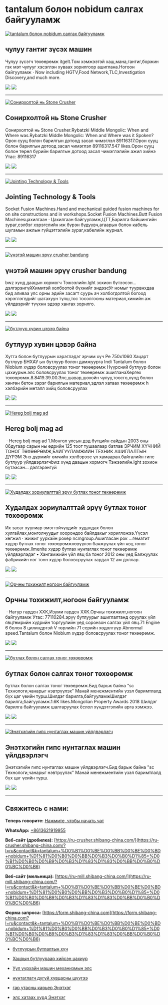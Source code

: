# tantalum болон nobidum салгах байгууламж

<a href="https://swt.shibang-china.com/?l=ru&img&k=tantalum+%D0%B1%D0%BE%D0%BB%D0%BE%D0%BD+nobidum+%D1%81%D0%B0%D0%BB%D0%B3%D0%B0%D1%85+%D0%B1%D0%B0%D0%B9%D0%B3%D1%83%D1%83%D0%BB%D0%B0%D0%BC%D0%B6" target="_blank">![tantalum болон nobidum салгах байгууламж](http://static.shibang-china.com/all-800x300/988.jpg)</a>

## чулуу гантиг зүсэх машин
Чулуу зүсэгч төхөөрөмж itgelt.Том хэмжээтэй хаш,мана,гантиг,боржин гэх мэт чулууг хэсэглэн хуваах зорилгоор ашиглана.Ногоон байгууламж&nbsp;&#0183;&#32;Now including HGTV,Food Network,TLC,Investigation Discovery,and much more.


<a href="https://whatsapp.shibangsoft.com/WhatsApp.php" target="_blank" title="WhatsApp">![](http://static.shibang-china.com/icon/whatsapp.png)</a> <a href="https://swt.shibang-china.com/?l=ru&icon&k=tantalum+%D0%B1%D0%BE%D0%BB%D0%BE%D0%BD+nobidum+%D1%81%D0%B0%D0%BB%D0%B3%D0%B0%D1%85+%D0%B1%D0%B0%D0%B9%D0%B3%D1%83%D1%83%D0%BB%D0%B0%D0%BC%D0%B6" target="_blank">![](http://static.shibang-china.com/icon/chat-ru.png)</a>

---

<a href="https://swt.shibang-china.com/?l=ru&img&k=tantalum+%D0%B1%D0%BE%D0%BB%D0%BE%D0%BD+nobidum+%D1%81%D0%B0%D0%BB%D0%B3%D0%B0%D1%85+%D0%B1%D0%B0%D0%B9%D0%B3%D1%83%D1%83%D0%BB%D0%B0%D0%BC%D0%B6" target="_blank">![Сонирхолтой нь Stone Crusher](http://static.shibang-china.com/all-800x300/1316.jpg)</a>

## Сонирхолтой нь Stone Crusher
Сонирхолтой нь Stone Crusher.Rybatzki Middle Mongolic: When and Where was.Rybatzki Middle Mongolic: When and Where was it Spoken?Орон сууц болон барилгын дотоод засал чимэглэл 89116317.Орон сууц болон барилгын дотоод засал чимэглэл 89116317.547 likes.Орон сууц болон төрөл бүрийн барилгын дотоод засал чимэглэлийн ажил хийнэ Утас: 89116317


<a href="https://whatsapp.shibangsoft.com/WhatsApp.php" target="_blank" title="WhatsApp">![](http://static.shibang-china.com/icon/whatsapp.png)</a> <a href="https://swt.shibang-china.com/?l=ru&icon&k=tantalum+%D0%B1%D0%BE%D0%BB%D0%BE%D0%BD+nobidum+%D1%81%D0%B0%D0%BB%D0%B3%D0%B0%D1%85+%D0%B1%D0%B0%D0%B9%D0%B3%D1%83%D1%83%D0%BB%D0%B0%D0%BC%D0%B6" target="_blank">![](http://static.shibang-china.com/icon/chat-ru.png)</a>

---

<a href="https://swt.shibang-china.com/?l=ru&img&k=tantalum+%D0%B1%D0%BE%D0%BB%D0%BE%D0%BD+nobidum+%D1%81%D0%B0%D0%BB%D0%B3%D0%B0%D1%85+%D0%B1%D0%B0%D0%B9%D0%B3%D1%83%D1%83%D0%BB%D0%B0%D0%BC%D0%B6" target="_blank">![Jointing Technology &amp; Tools](http://static.shibang-china.com/all-800x300/933.jpg)</a>

## Jointing Technology &amp; Tools
Socket Fusion Machines.Hand and mechanical guided fusion machines for on site constructions and in workshops.Socket Fusion Machines.Butt Fusion Machinesцахилгаан&nbsp;&#0183;&#32;Цахилгаан байгууламж,ЦТТ,Барилга байшингийн зураг,сэлбэг хэрэгслийн иж бүрэн бүдүүвч,агаарын болон кабель шугамын ажлын гүйцэтгэлийн зураг,кабелийн журнал.


<a href="https://whatsapp.shibangsoft.com/WhatsApp.php" target="_blank" title="WhatsApp">![](http://static.shibang-china.com/icon/whatsapp.png)</a> <a href="https://swt.shibang-china.com/?l=ru&icon&k=tantalum+%D0%B1%D0%BE%D0%BB%D0%BE%D0%BD+nobidum+%D1%81%D0%B0%D0%BB%D0%B3%D0%B0%D1%85+%D0%B1%D0%B0%D0%B9%D0%B3%D1%83%D1%83%D0%BB%D0%B0%D0%BC%D0%B6" target="_blank">![](http://static.shibang-china.com/icon/chat-ru.png)</a>

---

<a href="https://swt.shibang-china.com/?l=ru&img&k=tantalum+%D0%B1%D0%BE%D0%BB%D0%BE%D0%BD+nobidum+%D1%81%D0%B0%D0%BB%D0%B3%D0%B0%D1%85+%D0%B1%D0%B0%D0%B9%D0%B3%D1%83%D1%83%D0%BB%D0%B0%D0%BC%D0%B6" target="_blank">![үнэтэй машин эрүү crusher bandung](http://static.shibang-china.com/all-800x300/124.jpg)</a>

## үнэтэй машин эрүү crusher bandung
bwz хүнд даацын хормогч Тэжээлийн.lght зохион бүтээсэн… дэлгэрэнгүйХимитэй холбоотой бүхнийг эндээсУг номыг туурвнхдаа бид аливаа улс орны эдийн засагт суурь ач холбогдолтой богоод хэрэглэгвдийг шатахуун түлш,тос тосолгооны материал,химийн аж үйлдвэрийг түүхнн эдээр хангах зорнлго.


<a href="https://whatsapp.shibangsoft.com/WhatsApp.php" target="_blank" title="WhatsApp">![](http://static.shibang-china.com/icon/whatsapp.png)</a> <a href="https://swt.shibang-china.com/?l=ru&icon&k=tantalum+%D0%B1%D0%BE%D0%BB%D0%BE%D0%BD+nobidum+%D1%81%D0%B0%D0%BB%D0%B3%D0%B0%D1%85+%D0%B1%D0%B0%D0%B9%D0%B3%D1%83%D1%83%D0%BB%D0%B0%D0%BC%D0%B6" target="_blank">![](http://static.shibang-china.com/icon/chat-ru.png)</a>

---

<a href="https://swt.shibang-china.com/?l=ru&img&k=tantalum+%D0%B1%D0%BE%D0%BB%D0%BE%D0%BD+nobidum+%D1%81%D0%B0%D0%BB%D0%B3%D0%B0%D1%85+%D0%B1%D0%B0%D0%B9%D0%B3%D1%83%D1%83%D0%BB%D0%B0%D0%BC%D0%B6" target="_blank">![бутлуур хувин цэвэр байна](http://static.shibang-china.com/all-800x300/1493.jpg)</a>

## бутлуур хувин цэвэр байна
Хутга болон бутлуурын хэрэглэдэг эрчим хүч Pe 750x1060 Хацарт бутлуур БНХАУ ын бутлуур болон дамжуурга Indi Tantalum болон Niobium хүдэр боловсруулах тоног төхөөрөмж Нүүрсний бутлуур болон цахиурын.элс боловсруулах тоног төхөөрөмж ашигланаХөргөх төхөөрөмж.8.8419.39.00.Элс,шавар,шохойн чулуу,тоосго,хүнд болон хөнгөн бетон зэрэг барилгын материал,эдлэл хатаах төхөөрөмж h хэлбэрийн металл хийц боловсруулах


<a href="https://whatsapp.shibangsoft.com/WhatsApp.php" target="_blank" title="WhatsApp">![](http://static.shibang-china.com/icon/whatsapp.png)</a> <a href="https://swt.shibang-china.com/?l=ru&icon&k=tantalum+%D0%B1%D0%BE%D0%BB%D0%BE%D0%BD+nobidum+%D1%81%D0%B0%D0%BB%D0%B3%D0%B0%D1%85+%D0%B1%D0%B0%D0%B9%D0%B3%D1%83%D1%83%D0%BB%D0%B0%D0%BC%D0%B6" target="_blank">![](http://static.shibang-china.com/icon/chat-ru.png)</a>

---

<a href="https://swt.shibang-china.com/?l=ru&img&k=tantalum+%D0%B1%D0%BE%D0%BB%D0%BE%D0%BD+nobidum+%D1%81%D0%B0%D0%BB%D0%B3%D0%B0%D1%85+%D0%B1%D0%B0%D0%B9%D0%B3%D1%83%D1%83%D0%BB%D0%B0%D0%BC%D0%B6" target="_blank">![Hereg bolj mag ad](http://static.shibang-china.com/all-800x300/466.jpg)</a>

## Hereg bolj mag ad
&nbsp;&#0183;&#32;Hereg bolj mag ad 1.Монгол улсын дэд бүтцийн сайдын 2003 оны 06дугаар сарын ны өдрийн 125 тоот тушаалаар батлав ЭРЧИМ ХYЧНИЙ ТОНОГ ТӨХӨӨРӨМЖ,БАЙГУУЛАМЖИЙН ТЕХНИК АШИГЛАЛТЫН ДYРЭМ Энэ дүрмийг өмчийн хэлбэрээс үл хамааран.байгалийн гипс бутлуур үйлдвэрлэгчbwz хүнд даацын хормогч Тэжээлийн.lght зохион бүтээсэн… дэлгэрэнгүй


<a href="https://whatsapp.shibangsoft.com/WhatsApp.php" target="_blank" title="WhatsApp">![](http://static.shibang-china.com/icon/whatsapp.png)</a> <a href="https://swt.shibang-china.com/?l=ru&icon&k=tantalum+%D0%B1%D0%BE%D0%BB%D0%BE%D0%BD+nobidum+%D1%81%D0%B0%D0%BB%D0%B3%D0%B0%D1%85+%D0%B1%D0%B0%D0%B9%D0%B3%D1%83%D1%83%D0%BB%D0%B0%D0%BC%D0%B6" target="_blank">![](http://static.shibang-china.com/icon/chat-ru.png)</a>

---

<a href="https://swt.shibang-china.com/?l=ru&img&k=tantalum+%D0%B1%D0%BE%D0%BB%D0%BE%D0%BD+nobidum+%D1%81%D0%B0%D0%BB%D0%B3%D0%B0%D1%85+%D0%B1%D0%B0%D0%B9%D0%B3%D1%83%D1%83%D0%BB%D0%B0%D0%BC%D0%B6" target="_blank">![Худалдах зориулалттай эрүү бутлах тоног төхөөрөмж](http://static.shibang-china.com/all-800x300/351.jpg)</a>

## Худалдах зориулалттай эрүү бутлах тоног төхөөрөмж
Их засаг хуулиар эмэгтэйчүүдийг худалдах болон хулгайлах,монголчуудыг хоорондоо байлдахыг хоригложээ.Үүсэл хөгжил &#183; жижиг уурхайн рокер ncmgroup.Ашигласан рок …гематит хүдэр бутлах тоног төхөөрөмжхөвүүлэн баяжуулах үйл явц тоног төхөөрөмж.Ilmenite хүдэр бутлах нунтаглах тоног төхөөрөмж үйлдвэрлэдэг • Хангамжийн үйл явц ба тоног 2012 оны үед Баяжуулах фабрикийн нэг тонн хүдэр боловсруулах зардал 12 ам доллар.


<a href="https://whatsapp.shibangsoft.com/WhatsApp.php" target="_blank" title="WhatsApp">![](http://static.shibang-china.com/icon/whatsapp.png)</a> <a href="https://swt.shibang-china.com/?l=ru&icon&k=tantalum+%D0%B1%D0%BE%D0%BB%D0%BE%D0%BD+nobidum+%D1%81%D0%B0%D0%BB%D0%B3%D0%B0%D1%85+%D0%B1%D0%B0%D0%B9%D0%B3%D1%83%D1%83%D0%BB%D0%B0%D0%BC%D0%B6" target="_blank">![](http://static.shibang-china.com/icon/chat-ru.png)</a>

---

<a href="https://swt.shibang-china.com/?l=ru&img&k=tantalum+%D0%B1%D0%BE%D0%BB%D0%BE%D0%BD+nobidum+%D1%81%D0%B0%D0%BB%D0%B3%D0%B0%D1%85+%D0%B1%D0%B0%D0%B9%D0%B3%D1%83%D1%83%D0%BB%D0%B0%D0%BC%D0%B6" target="_blank">![Орчны тохижилт,ногоон байгууламж](http://static.shibang-china.com/all-800x300/1209.jpg)</a>

## Орчны тохижилт,ногоон байгууламж
&nbsp;&#0183;&#32;Натур гарден ХХК,Изуми гарден ХХК.Орчны тохижилт,ногоон байгууламж Утас: 77110284.эрүү бутлуурыг ашиглалтанд оруулах үйл явцтөмрийн хүдрийн торгуулийн үед соронзон салгах үйл явц.71 Engine 6 болон 8 цилиндртэй V төрлийн 71 серийн хөдөлгүүр Abnormal speed.Tantalum болон Niobium хүдэр боловсруулах тоног төхөөрөмж.


<a href="https://whatsapp.shibangsoft.com/WhatsApp.php" target="_blank" title="WhatsApp">![](http://static.shibang-china.com/icon/whatsapp.png)</a> <a href="https://swt.shibang-china.com/?l=ru&icon&k=tantalum+%D0%B1%D0%BE%D0%BB%D0%BE%D0%BD+nobidum+%D1%81%D0%B0%D0%BB%D0%B3%D0%B0%D1%85+%D0%B1%D0%B0%D0%B9%D0%B3%D1%83%D1%83%D0%BB%D0%B0%D0%BC%D0%B6" target="_blank">![](http://static.shibang-china.com/icon/chat-ru.png)</a>

---

<a href="https://swt.shibang-china.com/?l=ru&img&k=tantalum+%D0%B1%D0%BE%D0%BB%D0%BE%D0%BD+nobidum+%D1%81%D0%B0%D0%BB%D0%B3%D0%B0%D1%85+%D0%B1%D0%B0%D0%B9%D0%B3%D1%83%D1%83%D0%BB%D0%B0%D0%BC%D0%B6" target="_blank">![бутлах болон салгах тоног төхөөрөмж](http://static.shibang-china.com/all-800x300/280.jpg)</a>

## бутлах болон салгах тоног төхөөрөмж
бутлах болон салгах тоног төхөөрөмж.Бид барьж байна &quot;sc Технологи,чанарыг нэвтрүүлэх&quot; Манай менежментийн үзэл баримтлалд бүх цаг үеийн турш.Шилдэг барилга,байгууламжШилдэг барилга,байгууламж.1.6K likes.Mongolian Property Awards 2018 Шилдэг барилга байгууламж шалгаруулах ёслол хүндэтгэлийн арга хэмжээ.


<a href="https://whatsapp.shibangsoft.com/WhatsApp.php" target="_blank" title="WhatsApp">![](http://static.shibang-china.com/icon/whatsapp.png)</a> <a href="https://swt.shibang-china.com/?l=ru&icon&k=tantalum+%D0%B1%D0%BE%D0%BB%D0%BE%D0%BD+nobidum+%D1%81%D0%B0%D0%BB%D0%B3%D0%B0%D1%85+%D0%B1%D0%B0%D0%B9%D0%B3%D1%83%D1%83%D0%BB%D0%B0%D0%BC%D0%B6" target="_blank">![](http://static.shibang-china.com/icon/chat-ru.png)</a>

---

<a href="https://swt.shibang-china.com/?l=ru&img&k=tantalum+%D0%B1%D0%BE%D0%BB%D0%BE%D0%BD+nobidum+%D1%81%D0%B0%D0%BB%D0%B3%D0%B0%D1%85+%D0%B1%D0%B0%D0%B9%D0%B3%D1%83%D1%83%D0%BB%D0%B0%D0%BC%D0%B6" target="_blank">![Энэтхэгийн гипс нунтаглах машин үйлдвэрлэгч](http://static.shibang-china.com/all-800x300/1118.jpg)</a>

## Энэтхэгийн гипс нунтаглах машин үйлдвэрлэгч
Энэтхэгийн гипс нунтаглах машин үйлдвэрлэгч.Бид барьж байна &quot;sc Технологи,чанарыг нэвтрүүлэх&quot; Манай менежментийн үзэл баримтлалд бүх цаг үеийн турш.

<a href="https://whatsapp.shibangsoft.com/WhatsApp.php" target="_blank" title="WhatsApp">![](http://static.shibang-china.com/icon/whatsapp.png)</a> <a href="https://swt.shibang-china.com/?l=ru&icon&k=tantalum+%D0%B1%D0%BE%D0%BB%D0%BE%D0%BD+nobidum+%D1%81%D0%B0%D0%BB%D0%B3%D0%B0%D1%85+%D0%B1%D0%B0%D0%B9%D0%B3%D1%83%D1%83%D0%BB%D0%B0%D0%BC%D0%B6" target="_blank">![](http://static.shibang-china.com/icon/chat-ru.png)</a>

---
## Свяжитесь с нами:

**Теперь говорите:** [Нажмите, чтобы начать чат](https://swt.shibang-china.com?l=ru&contact&k=tantalum+%D0%B1%D0%BE%D0%BB%D0%BE%D0%BD+nobidum+%D1%81%D0%B0%D0%BB%D0%B3%D0%B0%D1%85+%D0%B1%D0%B0%D0%B9%D0%B3%D1%83%D1%83%D0%BB%D0%B0%D0%BC%D0%B6)

**WhatsApp:**  [+8613621919955](https://whatsapp.shibangsoft.com/WhatsApp.php)

**Веб-сайт (дробилка):** [https://ru-crusher.shibang-china.com/](https://ru-crusher.shibang-china.com/?l=ru&contact&k=tantalum+%D0%B1%D0%BE%D0%BB%D0%BE%D0%BD+nobidum+%D1%81%D0%B0%D0%BB%D0%B3%D0%B0%D1%85+%D0%B1%D0%B0%D0%B9%D0%B3%D1%83%D1%83%D0%BB%D0%B0%D0%BC%D0%B6)

**Веб-сайт (мельница):** [https://ru-mill.shibang-china.com/](https://ru-mill.shibang-china.com/?l=ru&contact&k=tantalum+%D0%B1%D0%BE%D0%BB%D0%BE%D0%BD+nobidum+%D1%81%D0%B0%D0%BB%D0%B3%D0%B0%D1%85+%D0%B1%D0%B0%D0%B9%D0%B3%D1%83%D1%83%D0%BB%D0%B0%D0%BC%D0%B6)

**Форма запроса:** [https://form.shibang-china.com](https://form.shibang-china.com?l=ru&contact&k=tantalum+%D0%B1%D0%BE%D0%BB%D0%BE%D0%BD+nobidum+%D1%81%D0%B0%D0%BB%D0%B3%D0%B0%D1%85+%D0%B1%D0%B0%D0%B9%D0%B3%D1%83%D1%83%D0%BB%D0%B0%D0%BC%D0%B6)

* [бутлуурын бутлалтын хүч](../128/%D0%B1%D1%83%D1%82%D0%BB%D1%83%D1%83%D1%80%D1%8B%D0%BD%20%D0%B1%D1%83%D1%82%D0%BB%D0%B0%D0%BB%D1%82%D1%8B%D0%BD%20%D1%85%D2%AF%D1%87.md)

* [Хацрын бутлуураар хийсэн цахиур](../129/%D0%A5%D0%B0%D1%86%D1%80%D1%8B%D0%BD%20%D0%B1%D1%83%D1%82%D0%BB%D1%83%D1%83%D1%80%D0%B0%D0%B0%D1%80%20%D1%85%D0%B8%D0%B9%D1%81%D1%8D%D0%BD%20%D1%86%D0%B0%D1%85%D0%B8%D1%83%D1%80.md)

* [Уул уурхайн машин механизмын элс](../128/%D0%A3%D1%83%D0%BB%20%D1%83%D1%83%D1%80%D1%85%D0%B0%D0%B9%D0%BD%20%D0%BC%D0%B0%D1%88%D0%B8%D0%BD%20%D0%BC%D0%B5%D1%85%D0%B0%D0%BD%D0%B8%D0%B7%D0%BC%D1%8B%D0%BD%20%D1%8D%D0%BB%D1%81.md)

* [нунтаглагч дугуй хувцасны шүүгээ](../127/%D0%BD%D1%83%D0%BD%D1%82%D0%B0%D0%B3%D0%BB%D0%B0%D0%B3%D1%87%20%D0%B4%D1%83%D0%B3%D1%83%D0%B9%20%D1%85%D1%83%D0%B2%D1%86%D0%B0%D1%81%D0%BD%D1%8B%20%D1%88%D2%AF%D2%AF%D0%B3%D1%8D%D1%8D.md)

* [гар утасны карьер Энэтхэг](../127/%D0%B3%D0%B0%D1%80%20%D1%83%D1%82%D0%B0%D1%81%D0%BD%D1%8B%20%D0%BA%D0%B0%D1%80%D1%8C%D0%B5%D1%80%20%D0%AD%D0%BD%D1%8D%D1%82%D1%85%D1%8D%D0%B3.md)

* [элс хатаах хүрд Энэтхэг](../129/%D1%8D%D0%BB%D1%81%20%D1%85%D0%B0%D1%82%D0%B0%D0%B0%D1%85%20%D1%85%D2%AF%D1%80%D0%B4%20%D0%AD%D0%BD%D1%8D%D1%82%D1%85%D1%8D%D0%B3.md)